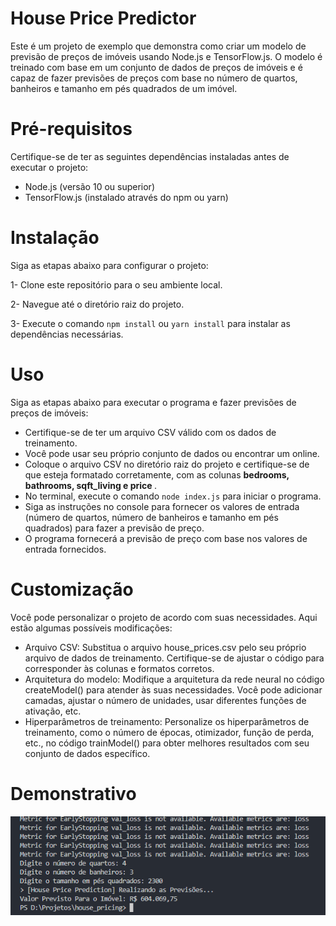 # House Price Predictor
Este é um projeto de exemplo que demonstra como criar um modelo de previsão de preços de imóveis usando Node.js e TensorFlow.js. O modelo é treinado com base em um conjunto de dados de preços de imóveis e é capaz de fazer previsões de preços com base no número de quartos, banheiros e tamanho em pés quadrados de um imóvel.

# Pré-requisitos
Certifique-se de ter as seguintes dependências instaladas antes de executar o projeto:

- Node.js (versão 10 ou superior)
- TensorFlow.js (instalado através do npm ou yarn)

# Instalação
Siga as etapas abaixo para configurar o projeto:

1- Clone este repositório para o seu ambiente local.

2- Navegue até o diretório raiz do projeto.

3- Execute o comando `npm install` ou `yarn install` para instalar as dependências necessárias.

# Uso
Siga as etapas abaixo para executar o programa e fazer previsões de preços de imóveis:

- Certifique-se de ter um arquivo CSV válido com os dados de treinamento. 
- Você pode usar seu próprio conjunto de dados ou encontrar um online.
- Coloque o arquivo CSV no diretório raiz do projeto e certifique-se de que esteja formatado corretamente, com as colunas <strong> bedrooms, bathrooms, sqft_living e price </strong>.
- No terminal, execute o comando `node index.js` para iniciar o programa.
- Siga as instruções no console para fornecer os valores de entrada (número de quartos, número de banheiros e tamanho em pés quadrados) para fazer a previsão de preço.
- O programa fornecerá a previsão de preço com base nos valores de entrada fornecidos.

# Customização
Você pode personalizar o projeto de acordo com suas necessidades. Aqui estão algumas possíveis modificações:

- Arquivo CSV: Substitua o arquivo house_prices.csv pelo seu próprio arquivo de dados de treinamento. Certifique-se de ajustar o código para corresponder às colunas e formatos corretos.
- Arquitetura do modelo: Modifique a arquitetura da rede neural no código createModel() para atender às suas necessidades. Você pode adicionar camadas, ajustar o número de unidades, usar diferentes funções de ativação, etc.
- Hiperparâmetros de treinamento: Personalize os hiperparâmetros de treinamento, como o número de épocas, otimizador, função de perda, etc., no código trainModel() para obter melhores resultados com seu conjunto de dados específico.

# Demonstrativo
<img title="demonstrativo" alt="Imagem Projeto Executado" src="demonstrativo.png">


